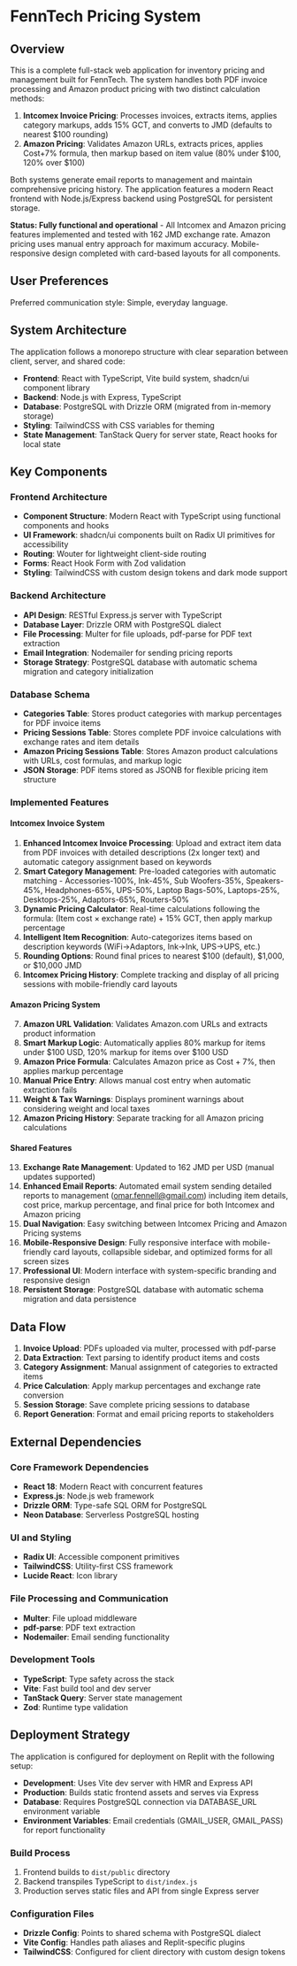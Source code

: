 # FennTech Pricing System

## Overview

This is a complete full-stack web application for inventory pricing and management built for FennTech. The system handles both PDF invoice processing and Amazon product pricing with two distinct calculation methods:

1. **Intcomex Invoice Pricing**: Processes invoices, extracts items, applies category markups, adds 15% GCT, and converts to JMD (defaults to nearest $100 rounding)
2. **Amazon Pricing**: Validates Amazon URLs, extracts prices, applies Cost+7% formula, then markup based on item value (80% under $100, 120% over $100)

Both systems generate email reports to management and maintain comprehensive pricing history. The application features a modern React frontend with Node.js/Express backend using PostgreSQL for persistent storage.

**Status: Fully functional and operational** - All Intcomex and Amazon pricing features implemented and tested with 162 JMD exchange rate. Amazon pricing uses manual entry approach for maximum accuracy. Mobile-responsive design completed with card-based layouts for all components.

## User Preferences

Preferred communication style: Simple, everyday language.

## System Architecture

The application follows a monorepo structure with clear separation between client, server, and shared code:

- **Frontend**: React with TypeScript, Vite build system, shadcn/ui component library
- **Backend**: Node.js with Express, TypeScript  
- **Database**: PostgreSQL with Drizzle ORM (migrated from in-memory storage)
- **Styling**: TailwindCSS with CSS variables for theming
- **State Management**: TanStack Query for server state, React hooks for local state

## Key Components

### Frontend Architecture
- **Component Structure**: Modern React with TypeScript using functional components and hooks
- **UI Framework**: shadcn/ui components built on Radix UI primitives for accessibility
- **Routing**: Wouter for lightweight client-side routing
- **Forms**: React Hook Form with Zod validation
- **Styling**: TailwindCSS with custom design tokens and dark mode support

### Backend Architecture
- **API Design**: RESTful Express.js server with TypeScript
- **Database Layer**: Drizzle ORM with PostgreSQL dialect
- **File Processing**: Multer for file uploads, pdf-parse for PDF text extraction
- **Email Integration**: Nodemailer for sending pricing reports
- **Storage Strategy**: PostgreSQL database with automatic schema migration and category initialization

### Database Schema
- **Categories Table**: Stores product categories with markup percentages for PDF invoice items
- **Pricing Sessions Table**: Stores complete PDF invoice calculations with exchange rates and item details
- **Amazon Pricing Sessions Table**: Stores Amazon product calculations with URLs, cost formulas, and markup logic
- **JSON Storage**: PDF items stored as JSONB for flexible pricing item structure

### Implemented Features

#### Intcomex Invoice System
1. **Enhanced Intcomex Invoice Processing**: Upload and extract item data from PDF invoices with detailed descriptions (2x longer text) and automatic category assignment based on keywords
2. **Smart Category Management**: Pre-loaded categories with automatic matching - Accessories-100%, Ink-45%, Sub Woofers-35%, Speakers-45%, Headphones-65%, UPS-50%, Laptop Bags-50%, Laptops-25%, Desktops-25%, Adaptors-65%, Routers-50%
3. **Dynamic Pricing Calculator**: Real-time calculations following the formula: (Item cost × exchange rate) + 15% GCT, then apply markup percentage
4. **Intelligent Item Recognition**: Auto-categorizes items based on description keywords (WiFi→Adaptors, Ink→Ink, UPS→UPS, etc.)
5. **Rounding Options**: Round final prices to nearest $100 (default), $1,000, or $10,000 JMD
6. **Intcomex Pricing History**: Complete tracking and display of all pricing sessions with mobile-friendly card layouts

#### Amazon Pricing System
7. **Amazon URL Validation**: Validates Amazon.com URLs and extracts product information
8. **Smart Markup Logic**: Automatically applies 80% markup for items under $100 USD, 120% markup for items over $100 USD
9. **Amazon Price Formula**: Calculates Amazon price as Cost + 7%, then applies markup percentage
10. **Manual Price Entry**: Allows manual cost entry when automatic extraction fails
11. **Weight & Tax Warnings**: Displays prominent warnings about considering weight and local taxes
12. **Amazon Pricing History**: Separate tracking for all Amazon pricing calculations

#### Shared Features
13. **Exchange Rate Management**: Updated to 162 JMD per USD (manual updates supported)
14. **Enhanced Email Reports**: Automated email system sending detailed reports to management (omar.fennell@gmail.com) including item details, cost price, markup percentage, and final price for both Intcomex and Amazon pricing
15. **Dual Navigation**: Easy switching between Intcomex Pricing and Amazon Pricing systems
16. **Mobile-Responsive Design**: Fully responsive interface with mobile-friendly card layouts, collapsible sidebar, and optimized forms for all screen sizes
17. **Professional UI**: Modern interface with system-specific branding and responsive design
18. **Persistent Storage**: PostgreSQL database with automatic schema migration and data persistence

## Data Flow

1. **Invoice Upload**: PDFs uploaded via multer, processed with pdf-parse
2. **Data Extraction**: Text parsing to identify product items and costs
3. **Category Assignment**: Manual assignment of categories to extracted items
4. **Price Calculation**: Apply markup percentages and exchange rate conversion
5. **Session Storage**: Save complete pricing sessions to database
6. **Report Generation**: Format and email pricing reports to stakeholders

## External Dependencies

### Core Framework Dependencies
- **React 18**: Modern React with concurrent features
- **Express.js**: Node.js web framework
- **Drizzle ORM**: Type-safe SQL ORM for PostgreSQL
- **Neon Database**: Serverless PostgreSQL hosting

### UI and Styling
- **Radix UI**: Accessible component primitives
- **TailwindCSS**: Utility-first CSS framework
- **Lucide React**: Icon library

### File Processing and Communication
- **Multer**: File upload middleware
- **pdf-parse**: PDF text extraction
- **Nodemailer**: Email sending functionality

### Development Tools
- **TypeScript**: Type safety across the stack
- **Vite**: Fast build tool and dev server
- **TanStack Query**: Server state management
- **Zod**: Runtime type validation

## Deployment Strategy

The application is configured for deployment on Replit with the following setup:

- **Development**: Uses Vite dev server with HMR and Express API
- **Production**: Builds static frontend assets and serves via Express
- **Database**: Requires PostgreSQL connection via DATABASE_URL environment variable
- **Environment Variables**: Email credentials (GMAIL_USER, GMAIL_PASS) for report functionality

### Build Process
1. Frontend builds to `dist/public` directory
2. Backend transpiles TypeScript to `dist/index.js`
3. Production serves static files and API from single Express server

### Configuration Files
- **Drizzle Config**: Points to shared schema with PostgreSQL dialect
- **Vite Config**: Handles path aliases and Replit-specific plugins
- **TailwindCSS**: Configured for client directory with custom design tokens